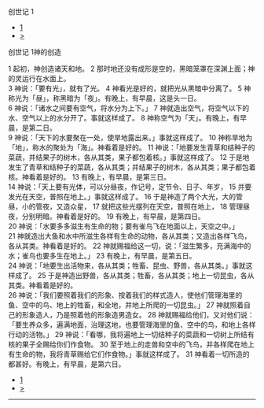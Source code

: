 ﻿





 创世记 1





* [1](bible/GEN.md)
* [>](bible/GEN02.md)



创世记 
1神的创造  
 
1 起初，神创造诸天和地。 
2 那时地还没有成形是空的，黑暗笼罩在深渊上面；神的灵运行在水面上。  
3 神说：「要有光」，就有了光。 
4 神看光是好的，就把光从黑暗中分离了。 
5 神称光为「昼」，称黑暗为「夜」。有晚上，有早晨，这是头一日。  
6 神说：「诸水之间要有空气，将水分为上下。」 
7 神就造出空气，将空气以下的水、空气以上的水分开了。事就这样成了。 
8 神称空气为「天」。有晚上，有早晨，是第二日。  
9 神说：「天下的水要聚在一处，使旱地露出来。」事就这样成了。 
10 神称旱地为「地」，称水的聚处为「海」。神看着是好的。 
11 神说：「地要发生青草和结种子的菜蔬，并结果子的树木，各从其类，果子都包着核。」事就这样成了。 
12 于是地发生了青草和结种子的菜蔬，各从其类；并结果子的树木，各从其类；果子都包着核。神看着是好的。 
13 有晚上，有早晨，是第三日。  
14 神说：「天上要有光体，可以分昼夜，作记号，定节令、日子、年岁， 
15 并要发光在天空，普照在地上。」事就这样成了。 
16 于是神造了两个大光，大的管昼，小的管夜，又造众星， 
17 就把这些光摆列在天空，普照在地上， 
18 管理昼夜，分别明暗。神看着是好的。 
19 有晚上，有早晨，是第四日。  
20 神说：「水要多多滋生有生命的物；要有雀鸟飞在地面以上，天空之中。」 
21 神就造出大鱼和水中所滋生各样有生命的动物，各从其类；又造出各样飞鸟，各从其类。神看着是好的。 
22 神就赐福给这一切，说：「滋生繁多，充满海中的水；雀鸟也要多生在地上。」 
23 有晚上，有早晨，是第五日。  
24 神说：「地要生出活物来，各从其类；牲畜、昆虫、野兽，各从其类。」事就这样成了。 
25 于是神造出野兽，各从其类；牲畜，各从其类；地上一切昆虫，各从其类。神看着是好的。  
26 神说：「我们要照着我们的形象、按着我们的样式造人，使他们管理海里的鱼、空中的鸟、地上的牲畜，和全地，并地上所爬的一切昆虫。」 
27 神就照着自己的形象造人，乃是照着他的形象造男造女。 
28 神就赐福给他们，又对他们说：「要生养众多，遍满地面，治理这地，也要管理海里的鱼、空中的鸟，和地上各样行动的活物。」 
29 神说：「看哪，我将遍地上一切结种子的菜蔬和一切树上所结有核的果子全赐给你们作食物。 
30 至于地上的走兽和空中的飞鸟，并各样爬在地上有生命的物，我将青草赐给它们作食物。」事就这样成了。 
31 神看着一切所造的都甚好。有晚上，有早晨，是第六日。 

* [1](bible/GEN.md)
* [>](bible/GEN02.md)





---









